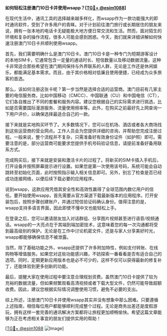 **如何轻松注册澳门10日卡并使用wsapp？[[TG💪+ @esim1088](https://t.me/s/esim1088)]**

在现代生活中，通讯工具的选择越来越多样化，而wsapp作为一款功能强大的即时通讯软件，受到了许多用户的青睐。对于计划前往澳门旅行或长期居住的朋友来说，拥有一张本地的电话卡无疑能极大地方便日常交流和生活。然而，面对陌生的环境和复杂的操作流程，很多人可能会感到困惑。今天，我们就来详细讲解如何快速注册澳门10日卡并顺利使用wsapp。

首先，我们需要明确什么是澳门10日卡。澳门10日卡是一种专门为短期游客设计的本地SIM卡，它通常包含一定量的通话时长、短信数量以及移动数据流量。这种卡非常适合那些希望在澳门期间保持与外界联系的人群，无论是工作还是休闲娱乐，都能满足基本需求。而且，由于其价格相对低廉且使用便捷，已经成为众多旅客的首选。

那么，该如何注册这张卡呢？第一步当然是选择合适的运营商。澳门目前有几家主要的电信服务商，比如中国移动（CMCC）、中国联通（CU）和中国电信（CT），它们各自推出了不同的套餐和服务内容。建议您根据自己的实际需求进行挑选，比如是否需要国际漫游服务、流量使用频率等。此外，在购买之前最好先上网查询一下用户评价，以确保选择最适合自己的一款。

接下来就是实地购买环节了。大多数情况下，您可以在机场、酒店或者各大商场找到这些运营商的营业网点。工作人员会为您提供详细的咨询，并帮助您完成注册过程。一般来说，整个流程并不复杂，只需准备好有效身份证件（如护照）即可。需要注意的是，部分运营商可能要求您提供手机号码验证信息，请提前准备好备用联系方式。

完成购买后，接下来就是安装和激活卡片的过程了。将新买的SIM卡插入手机后，打开设备并按照屏幕提示进行设置。如果您是第一次使用该号码，系统可能会自动跳转至初始化页面，此时按照指示输入相关信息即可。另外，别忘了检查是否已经成功连接网络，以便后续下载必要的应用程序。

说到wsapp，这款应用凭借其安全性和高效性赢得了全球范围内数亿用户的信任。要开始使用wsapp，首先需要从官方渠道下载最新版本的应用程序。打开安装包后，按照步骤创建账户，并通过短信验证码确认身份。值得注意的是，wsapp支持多语言界面，因此即使不懂中文也能轻松上手。

在登录之后，您可以邀请朋友加入对话群组、分享图片视频甚至进行语音/视频通话。wsapp的一大亮点在于其端到端加密技术，这意味着您的每一次沟通都将受到最高级别的保护。无论是在工作中讨论机密文件，还是与家人分享美好时光，wsapp都能够确保信息不被泄露。

当然，除了基础功能之外，wsapp还提供了许多附加特性，例如支付转账、在线购物等增值服务。如果您对这些功能感兴趣，不妨探索一番看看是否有适合自己的选项。同时，定期更新应用版本也是必不可少的，这样不仅可以获得最新的修复补丁，还能体验到更多创新的功能。

最后，提醒大家在使用过程中要注意合理规划资费。虽然澳门10日卡提供了较为充裕的数据流量，但如果频繁观看高清视频或者下载大型文件，仍然可能导致超额收费。因此，建议您根据实际情况调整使用习惯，避免不必要的支出。

综上所述，注册澳门10日卡并使用wsapp其实并没有想象中那么困难。只要遵循上述指南，相信每位用户都能够顺利完成整个过程。无论是商务出差还是度假游玩，拥有这样一套完善的通讯解决方案都将让旅程更加顺畅愉快。希望这篇文章能够为正在考虑相关事宜的朋友们提供实用的帮助！

[[TG💪+ @esim1088](https://t.me/s/esim1088) ![Image](https://i.postimg.cc/4NQfJmqS/Snipaste-2025-05-13-00-14-12.png)]